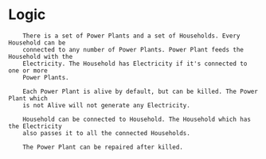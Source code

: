 # Logic

		There is a set of Power Plants and a set of Households. Every Household can be
		connected to any number of Power Plants. Power Plant feeds the Household with the
		Electricity. The Household has Electricity if it's connected to one or more
		Power Plants.

		Each Power Plant is alive by default, but can be killed. The Power Plant which
		is not Alive will not generate any Electricity.

		Household can be connected to Household. The Household which has the Electricity
		also passes it to all the connected Households.

		The Power Plant can be repaired after killed.
